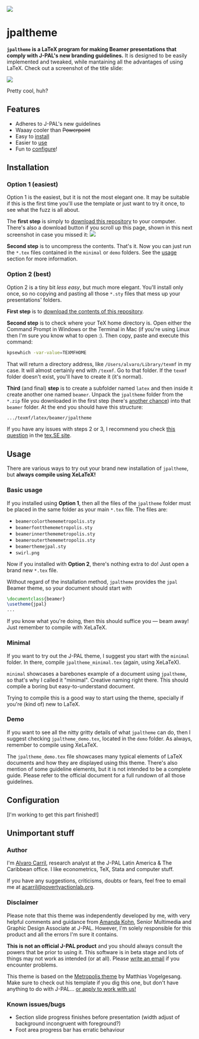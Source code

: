 ![](https://www.povertyactionlab.org/sites/all/themes/JPal/img/J-PAL_logo_main.png?1)

# jpaltheme

**`jpaltheme` is a LaTeX program for making Beamer presentations that comply with J-PAL's new branding guidelines.** It is designed to be easily implemented and tweaked, while mantaining all the advantages of using LaTeX. Check out a screenshot of the title slide:

![](http://i.imgur.com/aZxX10A.png?1)

Pretty cool, huh?

## Features
- Adheres to J-PAL's new guidelines
- Waaay cooler than ~~Powerpoint~~
- Easy to [install](https://github.com/acarril/jpaltheme#installation)
- Easier to [use](https://github.com/acarril/jpaltheme#usage)
- Fun to [configure](https://github.com/acarril/jpaltheme#configuration)!

## Installation

### Option 1 (easiest)
Option 1 is the easiest, but it is not the most elegant one. It may be suitable if this is the first time you'll use the template or just want to try it once, to see what the fuzz is all about.

The **first step** is simply to [download this repository](https://github.com/acarril/jpaltheme/archive/master.zip) to your computer. There's also a download button if you scroll up this page, shown in this next screenshot in case you missed it:
![](http://i.imgur.com/nsrqc0V.png)

**Second step** is to uncompress the contents. That's it. Now you can just run the `*.tex` files contained in the `minimal` or `demo` folders. See the [usage](https://github.com/acarril/jpaltheme#usage) section for more information.

### Option 2 (best)
Option 2 is a tiny bit *less easy*, but much more elegant. You'll install only once, so no copying and pasting all those `*.sty` files that mess up your presentations' folders.

**First step** is to [download the contents of this repository](https://github.com/acarril/jpaltheme/archive/master.zip).

**Second step** is to check where your TeX home directory is. Open either the Command Prompt in Windows or the Terminal in Mac (if you're using Linux then I'm sure you know what to open :). Then copy, paste and execute this command:

```bash
kpsewhich -var-value=TEXMFHOME
```

That will return a directory address, like `/Users/alvaro/Library/texmf` in my case. It will almost certainly end with `/texmf`.  Go to that folder. If the `texmf` folder doesn't exist, you'll have to create it (it's normal).

**Third** (and final) **step** is to create a subfolder named `latex` and then inside it create another one named `beamer`. Unpack the `jpaltheme` folder from the `*.zip` file you downloaded in the first step (here's [another chance](https://github.com/acarril/jpaltheme/archive/master.zip)) into that `beamer` folder. At the end you should have this structure:

```bash
.../texmf/latex/beamer/jpaltheme
```

If you have any issues with steps 2 or 3, I recommend you check [this question](http://tex.stackexchange.com/questions/1137/where-do-i-place-my-own-sty-or-cls-files-to-make-them-available-to-all-my-te) in the [tex.SE site](http://tex.stackexchange.com/).

## Usage

There are various ways to try out your brand new installation of `jpaltheme`, but **always compile using XeLaTeX!**

### Basic usage

If you installed using **Option 1**, then all the files of the `jpaltheme` folder must be placed in the same folder as your main `*.tex` file. The files are:

- `beamercolorthememetropolis.sty`
- `beamerfontthememetropolis.sty`
- `beamerinnerthememetropolis.sty`
- `beamerouterthememetropolis.sty`
- `beamerthemejpal.sty`
- `swirl.png`

Now if you installed with **Option 2**, there's nothing extra to do! Just open a brand new `*.tex` file.

Without regard of the installation method, `jpaltheme` provides the `jpal` Beamer theme, so your document should start with

```latex
\documentclass{beamer}
\usetheme{jpal}
...
```

If you know what you're doing, then this should suffice you &mdash; beam away! Just remember to compile with XeLaTeX.

### Minimal

If you want to try out the J-PAL theme, I suggest you start with the `minimal` folder. In there, compile `jpaltheme_minimal.tex` (again, using XeLaTeX).

`minimal` showcases a barebones example of a document using `jpaltheme`, so that's why I called it "minimal". Creative naming right there. This should compile a boring but easy-to-understand document.

Trying to compile this is a good way to start using the theme, specially if you're (kind of) new to LaTeX.

### Demo

If you want to see all the nitty gritty details of what `jpaltheme` can do, then I suggest checking `jpaltheme_demo.tex`, located in the `demo` folder. As always, remember to compile using XeLaTeX.

The `jpaltheme_demo.tex` file showcases many typical elements of LaTeX documents and how they are displayed using this theme. There's also mention of some guideline elements, but it is not intended to be a complete guide. Please refer to the official document for a full rundown of all those guidelines.

## Configuration

[I'm working to get this part finished!]

## Unimportant stuff

### Author

I'm [Alvaro Carril](https://www.povertyactionlab.org/carril), research analyst at the J-PAL Latin America & The Caribbean office. I like econometrics, TeX, Stata and computer stuff.

If you have any suggestions, criticisms, doubts or fears, feel free to email me at [acarril@povertyactionlab.org](mailto:acarril@povertyactionlab.org).

### Disclaimer

Please note that this theme was independently developed by me, with very helpful comments and guidance from [Amanda Kohn](https://www.povertyactionlab.org/kohn), Senior Multimedia and Graphic Design Associate at J-PAL. However, I'm solely responsible for this product and all the errors I'm sure it contains.

**This is not an official J-PAL product** and you should always consult the powers that be prior to using it. This software is in beta stage and lots of things may not work as intended (or at all). Please [write an email](mailto:acarril@povertyactionlab.org) if you encounter problems.

This theme is based on the [Metropolis theme](https://www.ctan.org/pkg/beamertheme-metropolis) by Matthias Vogelgesang. Make sure to check out his template if you dig this one, but don't have anything to do with J-PAL... [or apply to work with us!](https://www.povertyactionlab.org/careers)

### Known issues/bugs
- Section slide progress finishes before presentation (width adjust of background incongruent with foreground?)
- Foot area progress bar has erratic behaviour
